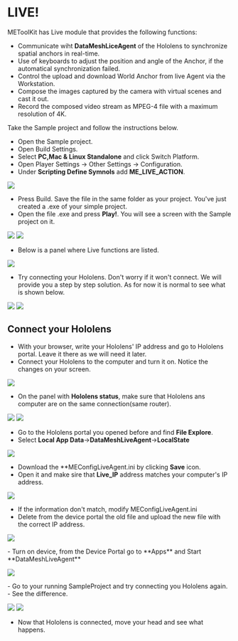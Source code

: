 # LIVE!

METoolKit has Live module that provides the following functions:
- Communicate wiht **DataMeshLiceAgent** of the Hololens to
  synchronize spatial anchors in real-time.
- Use of keyboards to adjust the position and angle of the Anchor,
  if the automatical synchronization failed.
- Control the upload and download World Anchor from live Agent via
  the Workstation. 
- Compose the images captured by the camera with virtual scenes and
  cast it out.
- Record the composed video stream as MPEG-4 file with a maximum
  resolution of 4K.

Take the Sample project and follow the instructions below. 
- Open the Sample project. 
- Open  Build Settings.
- Select **PC,Mac & Linux Standalone** and click Switch Platform. 
- Open Player Settings -> Other Settings -> Configuration.
- Under **Scripting Define Symnols** add **ME_LIVE_ACTION**.
<p align="left">
<img src="https://github.com/angelicaCruz/Tutorial/blob/master/live1.png">
</p>

- Press Build. Save the file in the same folder as your project. 
  You've just created a .exe of your simple project. 
- Open the file .exe and press **Play!**.
  You will see a screen with the Sample project on it. 
<p align="left">
<img src="https://github.com/angelicaCruz/Tutorial/blob/master/live2.png">
<img src="https://github.com/angelicaCruz/Tutorial/blob/master/live3.png">
</p>

- Below is a panel where Live functions are listed. 
<p align="left">
<img src="https://github.com/angelicaCruz/Tutorial/blob/master/live4.png">
</p>

- Try connecting your Hololens. Don't worry if it won't connect.
  We will provide you a step by step solution. 
  As for now it is normal to see what is shown below. 
<p align="left">
<img src="https://github.com/angelicaCruz/Tutorial/blob/master/live5.png">
<img src="https://github.com/angelicaCruz/Tutorial/blob/master/live6.png">
</p>
  
## Connect your Hololens
- With your browser, write your Hololens' IP address and go to
  Hololens portal. Leave it there as we will need it later. 
- Connect your Hololens to the computer and turn it on. 
  Notice the changes on your screen. 
<p align="left">
<img src="https://github.com/angelicaCruz/Tutorial/blob/master/live7.png">
</p>
  
- On the panel with **Hololens status**, make sure that Hololens ans 
  computer are on the same connection(same router).
<p align="left">
<img src="https://github.com/angelicaCruz/Tutorial/blob/master/live8.png">
<img src="https://github.com/angelicaCruz/Tutorial/blob/master/live8.1.png">
</p>
  
- Go to the Hololens portal you opened before and find
  **File Explore**.
- Select **Local App Data**->**DataMeshLiveAgent**->**LocalState**
  <p align="left">
<img src="https://github.com/angelicaCruz/Tutorial/blob/master/live9.png">
</p>

- Download the **MEConfigLiveAgent.ini by clicking **Save** icon. 
- Open it and make sire that **Live_IP** address matches 
  your computer's IP address.
  <p align="left">
<img src="https://github.com/angelicaCruz/Tutorial/blob/master/live10.png">
</p>

- If the information don't match, modify MEConfigLiveAgent.ini
- Delete from the device portal the old file and upload the new 
  file with the correct IP address.
  <p align="left">
<img src="https://github.com/angelicaCruz/Tutorial/blob/master/live11.png">
</p>
- Turn on device, from the Device Portal go to **Apps** and 
  Start **DataMeshLiveAgent**
<p align="left">
<img src="https://github.com/angelicaCruz/Tutorial/blob/master/live12png">
</p>
- Go to your running SampleProject and try connecting you Hololens again.
- See the difference. 
<p align="left">
<img src="https://github.com/angelicaCruz/Tutorial/blob/master/live13.png">
<img src="https://github.com/angelicaCruz/Tutorial/blob/master/live13.a.png">
</p>

- Now that Hololens is connected, move your head and see what happens. 

